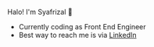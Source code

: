 Halo! I'm Syafrizal :wave:
 
 - Currently coding as Front End Engineer
 - Best way to reach me is via [LinkedIn](https://linkedin.com/in/muhammadsyafr)
